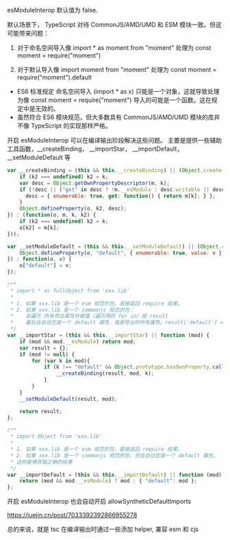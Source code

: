 esModuleInterop 默认值为 false. 

默认场景下， TypeScript 对待 CommonJS/AMD/UMD 和 ESM 模块一致。但这可能带来问题：
1. 对于命名空间导入像 import * as moment from "moment" 处理为 const moment = require("moment")

2. 对于默认导入像 import moment from "moment" 处理为 const moment = require("moment").default

- ES6 标准规定 命名空间导入 (import * as x) 只能是一个对象，这就导致处理为像  const moment = require("moment") 导入的可能是一个函数。这在规定中是无效的。
- 虽然符合 ES6 模块规范，但大多数具有 CommonJS/AMD/UMD 模块的库并不像 TypeScript 的实现那样严格。

开启 esModuleInterop 可以在编译输出阶段解决这些问题。 主要是提供一些辅助工具函数，__createBinding， __importStar， __importDefault，__setModuleDefault 等

```js
var __createBinding = (this && this.__createBinding) || (Object.create ? (function(o, m, k, k2) {
    if (k2 === undefined) k2 = k;
    var desc = Object.getOwnPropertyDescriptor(m, k);
    if (!desc || ("get" in desc ? !m.__esModule : desc.writable || desc.configurable)) {
      desc = { enumerable: true, get: function() { return m[k]; } };
    }
    Object.defineProperty(o, k2, desc);
}) : (function(o, m, k, k2) {
    if (k2 === undefined) k2 = k;
    o[k2] = m[k];
}));

var __setModuleDefault = (this && this.__setModuleDefault) || (Object.create ? (function(o, v) {
    Object.defineProperty(o, "default", { enumerable: true, value: v });
}) : function(o, v) {
    o["default"] = v;
});

/**
 * import * as fullObject from 'xxx.lib'
 * 
 * 1. 如果 xxx.lib 是一个 esm 规范的包，直接返回 require 结果。
 * 2. 如果 xxx.lib 是一个 commonjs 规范的包：
 *    会遍历 所有导出属性并赋值（遍历用的 for in）给 result     
 *    最后会自动包装一个 default 属性，值是导出的所有属性。result['default'] = mod
 */
var __importStar = (this && this.__importStar) || function (mod) {
    if (mod && mod.__esModule) return mod;
    var result = {};
    if (mod != null) {
        for (var k in mod){
            if (k !== "default" && Object.prototype.hasOwnProperty.call(mod, k)) {
                __createBinding(result, mod, k);
            }
        }
    }
    __setModuleDefault(result, mod);

    return result;
};

/**
 * import Object from 'xxx.lib'
 * 
 * 1. 如果 xxx.lib 是一个 esm 规范的包，直接返回 require 结果。
 * 2. 如果 xxx.lib 是一个 commonjs 规范的包，则会自动包装一个 default 属性。
 * 这样能够获取正确的结果
 */
var __importDefault = (this && this.__importDefault) || function (mod) {
    return (mod && mod.__esModule) ? mod : { "default": mod };
};
```

开启 esModuleInterop 也会自动开启  allowSyntheticDefaultImports

https://juejin.cn/post/7033392392866955278

总的来说，就是 tsc 在编译输出时通过一些添加 helper, 兼容 esm 和 cjs 
